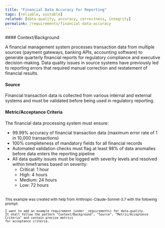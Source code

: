 ```yaml
---
title: "Financial Data Accuracy for Reporting"
tags: [reliable, suitable]
related: [data-quality, accuracy, correctness, integrity]
permalink: /requirements/financial-data-accuracy
---
```


<div class="quality-requirement" markdown="1">
#### Context/Background

A financial management system processes transaction data from multiple sources (payment gateways, banking APIs, accounting software) to generate quarterly financial reports for regulatory compliance and executive decision-making. Data quality issues in source systems have previously led to reporting errors that required manual correction and restatement of financial results.

#### Source

Financial transaction data is collected from various internal and external systems and must be validated before being used in regulatory reporting.

#### Metric/Acceptance Criteria

The financial data processing system must ensure:

* 99.99% accuracy of financial transaction data (maximum error rate of 1 in 10,000 transactions)
* 100% completeness of mandatory fields for all financial records
* Automated validation checks must flag at least 98% of data anomalies before data enters the reporting pipeline
* All data quality issues must be logged with severity levels and resolved within timeframes based on severity:
  * Critical: 1 hour
  * High: 4 hours
  * Medium: 24 hours
  * Low: 72 hours

</div><br>

<div markdown="1" style="font-size: smaller;">
This example was created with help from Anthropic-Claude-Sonnet-3.7 with the following prompt:

```
I want to add an example requirement (under _requirements) for data-quality. 
It shall follow the pattern "Context/Background", "Source", "Metric/Acceptance Criteria" and contain precise metrics 
for acceptance criteria.
```

</div>